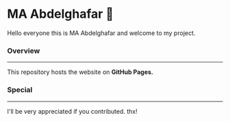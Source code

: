 # MA Abdelghafar 👋

Hello everyone this is MA Abdelghafar and welcome to my project.

### Overview
---
This repository hosts the website on **GitHub Pages.**

### Special
---
I'll be very appreciated if you contributed. thx!
